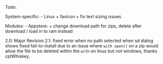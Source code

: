 Todo:

System-specific:
    - Linux
        + favicon
        + fix text sizing issues



Modules:
    - Appstore:
        + change download path for zips, delete after download / load in to ram instead
     
    
2.0:
Major Revision
2.1:
fixed error when no path selected when sd dialog shows
fixed fail-to-install due to an issue where `with open()` on a zip would allow the file to be deleted within the `with` on linux but not windows, thanks cptWhiskey.
